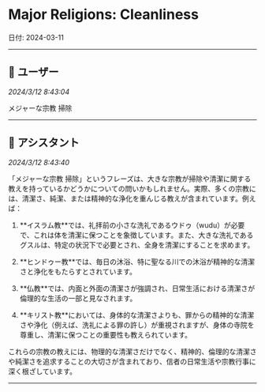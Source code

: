 # Major Religions: Cleanliness

日付: 2024-03-11

---

## 👤 ユーザー
*2024/3/12 8:43:04*

メジャーな宗教 掃除

---

## 🤖 アシスタント
*2024/3/12 8:43:40*

「メジャーな宗教 掃除」というフレーズは、大きな宗教が掃除や清潔に関する教えを持っているかどうかについての問いかもしれません。実際、多くの宗教には、清潔さ、純潔、または精神的な浄化を重んじる教えが含まれています。例えば：

1. \*\*イスラム教\*\*では、礼拝前の小さな洗礼であるウドゥ（wudu）が必要で、これは体を清潔に保つことを象徴しています。また、大きな洗礼であるグスルは、特定の状況下で必要とされ、全身を清潔にすることを求めます。

2. \*\*ヒンドゥー教\*\*では、毎日の沐浴、特に聖なる川での沐浴が精神的な清潔さと浄化をもたらすとされています。

3. \*\*仏教\*\*では、内面と外面の清潔さが強調され、日常生活における清潔さが倫理的な生活の一部と見なされます。

4. \*\*キリスト教\*\*においては、身体的な清潔さよりも、罪からの精神的な清潔さや浄化（例えば、洗礼による罪の許し）が重視されますが、身体の寺院を尊重し、清潔に保つことの重要性も教えられています。

これらの宗教の教えには、物理的な清潔さだけでなく、精神的、倫理的な清潔さや純潔さを追求することの大切さが含まれており、信者の日常生活や宗教行事に深く根ざしています。

---
